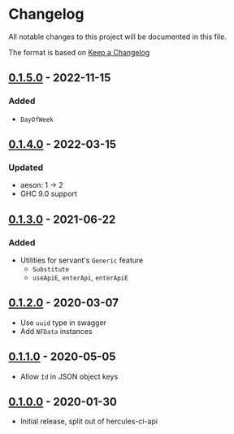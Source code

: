 # Changelog

All notable changes to this project will be documented in this file.

The format is based on [Keep a Changelog](https://keepachangelog.com/en/1.0.0/)

## [0.1.5.0] - 2022-11-15

### Added

 - `DayOfWeek`

## [0.1.4.0] - 2022-03-15

### Updated

 - aeson: 1 -> 2
 - GHC 9.0 support

## [0.1.3.0] - 2021-06-22

### Added

- Utilities for servant's `Generic` feature
  - `Substitute`
  - `useApiE`, `enterApi`, `enterApiE`

## [0.1.2.0] - 2020-03-07

- Use `uuid` type in swagger
- Add `NFData` instances

## [0.1.1.0] - 2020-05-05

- Allow `Id` in JSON object keys

## [0.1.0.0] - 2020-01-30

- Initial release, split out of hercules-ci-api

[0.1.5.0]: https://github.com/hercules-ci/hercules-ci-agent/releases/tag/hercules-ci-api-core-0.1.5.0
[0.1.4.0]: https://github.com/hercules-ci/hercules-ci-agent/releases/tag/hercules-ci-api-core-0.1.4.0
[0.1.3.0]: https://github.com/hercules-ci/hercules-ci-agent/releases/tag/hercules-ci-api-core-0.1.3.0
[0.1.2.0]: https://github.com/hercules-ci/hercules-ci-agent/releases/tag/hercules-ci-api-core-0.1.2.0
[0.1.1.0]: https://github.com/hercules-ci/hercules-ci-agent/releases/tag/hercules-ci-api-core-0.1.1.0
[0.1.0.0]: https://github.com/hercules-ci/hercules-ci-agent/releases/tag/hercules-ci-api-core-0.1.0.0
[Unreleased]: https://github.com/hercules-ci/hercules-ci-agent/compare/stable...master
